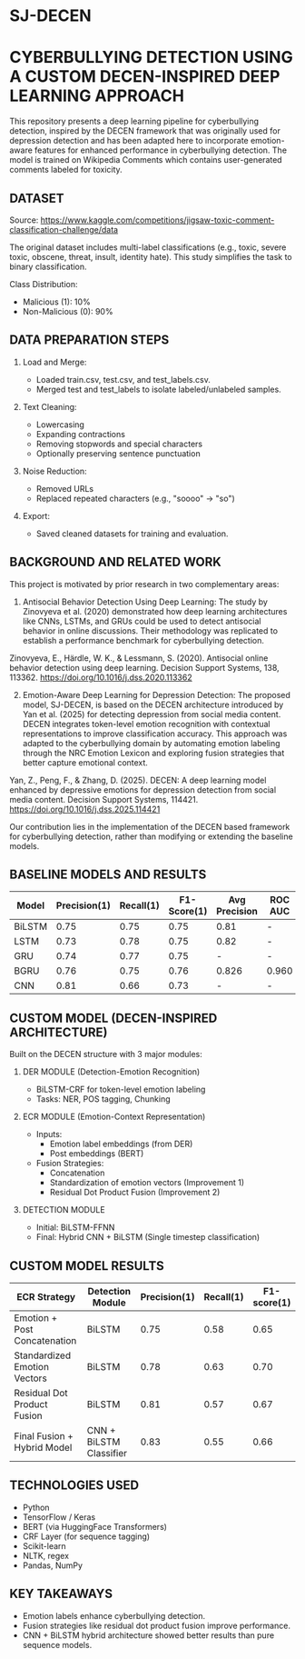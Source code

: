 # SJ-DECEN 
CYBERBULLYING DETECTION USING A CUSTOM DECEN-INSPIRED DEEP LEARNING APPROACH
==============================================================================

This repository presents a deep learning pipeline for cyberbullying detection,
inspired by the DECEN framework that was originally used for depression detection and has been adapted here to incorporate emotion-aware features for enhanced performance in cyberbullying detection. The model is trained on Wikipedia Comments which contains user-generated comments labeled for toxicity. 

DATASET
-------
Source: https://www.kaggle.com/competitions/jigsaw-toxic-comment-classification-challenge/data

The original dataset includes multi-label classifications (e.g., toxic, severe toxic, obscene, threat, insult, identity hate). This study simplifies the task to binary classification.

Class Distribution:
- Malicious (1): 10%
- Non-Malicious (0): 90%

DATA PREPARATION STEPS
-----------------------
1. Load and Merge:
   - Loaded train.csv, test.csv, and test_labels.csv.
   - Merged test and test_labels to isolate labeled/unlabeled samples.

2. Text Cleaning:
   - Lowercasing
   - Expanding contractions
   - Removing stopwords and special characters
   - Optionally preserving sentence punctuation

3. Noise Reduction:
   - Removed URLs
   - Replaced repeated characters (e.g., "soooo" -> "so")

4. Export:
   - Saved cleaned datasets for training and evaluation.

BACKGROUND AND RELATED WORK
---------------------------
This project is motivated by prior research in two complementary areas:
1. Antisocial Behavior Detection Using Deep Learning:
The study by Zinovyeva et al. (2020) demonstrated how deep learning architectures like CNNs, LSTMs, and GRUs could be used to detect antisocial behavior in online discussions. Their methodology was replicated to establish a performance benchmark for cyberbullying detection.

Zinovyeva, E., Härdle, W. K., & Lessmann, S. (2020). Antisocial online behavior detection using deep learning. Decision Support Systems, 138, 113362. https://doi.org/10.1016/j.dss.2020.113362

2. Emotion-Aware Deep Learning for Depression Detection:
The proposed model, SJ-DECEN, is based on the DECEN architecture introduced by Yan et al. (2025) for detecting depression from social media content. DECEN integrates token-level emotion recognition with contextual representations to improve classification accuracy. This approach was adapted to the cyberbullying domain by automating emotion labeling through the NRC Emotion Lexicon and exploring fusion strategies that better capture emotional context.

Yan, Z., Peng, F., & Zhang, D. (2025). DECEN: A deep learning model enhanced by depressive emotions for depression detection from social media content. Decision Support Systems, 114421. https://doi.org/10.1016/j.dss.2025.114421

Our contribution lies in the implementation of the DECEN based framework for cyberbullying detection, rather than modifying or extending the baseline models.

BASELINE MODELS AND RESULTS
---------------------------
Model     | Precision(1) | Recall(1) | F1-Score(1) | Avg Precision | ROC AUC
--------- | -------------| ----------| ------------| --------------|---------
BiLSTM    |     0.75     |   0.75    |    0.75     |     0.81      |    -
LSTM      |     0.73     |   0.78    |    0.75     |     0.82      |    -
GRU       |     0.74     |   0.77    |    0.75     |       -       |    -
BGRU      |     0.76     |   0.75    |    0.76     |     0.826     |  0.960
CNN       |     0.81     |   0.66    |    0.73     |       -       |    -

CUSTOM MODEL (DECEN-INSPIRED ARCHITECTURE)
------------------------------------------
Built on the DECEN structure with 3 major modules:

1. DER MODULE (Detection-Emotion Recognition)
   - BiLSTM-CRF for token-level emotion labeling
   - Tasks: NER, POS tagging, Chunking

2. ECR MODULE (Emotion-Context Representation)
   - Inputs: 
     * Emotion label embeddings (from DER)
     * Post embeddings (BERT)
   - Fusion Strategies:
     * Concatenation
     * Standardization of emotion vectors (Improvement 1)
     * Residual Dot Product Fusion (Improvement 2)

3. DETECTION MODULE
   - Initial: BiLSTM-FFNN
   - Final: Hybrid CNN + BiLSTM (Single timestep classification)

CUSTOM MODEL RESULTS
--------------------
ECR Strategy                  | Detection Module      | Precision(1) | Recall(1) | F1-score(1)
-----------------------------|------------------------|--------------|-----------|-------------
Emotion + Post Concatenation | BiLSTM                 |     0.75     |   0.58    |     0.65
Standardized Emotion Vectors| BiLSTM                |     0.78     |   0.63    |     0.70
Residual Dot Product Fusion | BiLSTM                |     0.81     |   0.57    |     0.67
Final Fusion + Hybrid Model   | CNN + BiLSTM Classifier|    0.83     |   0.55    |     0.66

TECHNOLOGIES USED
-----------------
- Python
- TensorFlow / Keras
- BERT (via HuggingFace Transformers)
- CRF Layer (for sequence tagging)
- Scikit-learn
- NLTK, regex
- Pandas, NumPy

KEY TAKEAWAYS
-------------
- Emotion labels enhance cyberbullying detection.
- Fusion strategies like residual dot product fusion improve performance.
- CNN + BiLSTM hybrid architecture showed better results than pure sequence models.
